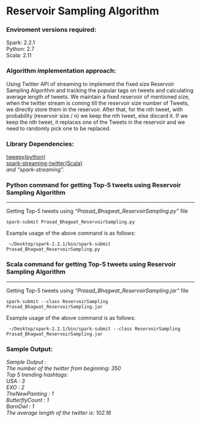 Reservoir Sampling Algorithm
=====================================================


### Enviroment versions required:

Spark: 2.2.1  
Python: 2.7  
Scala: 2.11

### Algorithm implementation approach:
Using Twitter API of streaming to implement the fixed size Reservoir Sampling Algorithm and tracking the popular tags on tweets and calculating average length of tweets. We maintain a fixed reservoir of mentioned size, when the twitter stream is coming till the reservoir size number of Tweets, we directly store them in the reservoir. After that, for the nth tweet, with probability (reservoir size / n)  we keep the nth tweet, else discard it. If we keep the nth tweet, it replaces one of the Tweets in the reservoir and we need to randomly pick one to be replaced.  


### Library Dependencies: 

[tweepy(python)](http://docs.tweepy.org/en/v3.5.0/)  
[spark-streaming-twitter(Scala)](http://bahir.apache.org/docs/spark/current/spark-streaming-twitter/)  
_and “spark-streaming”._  


### Python command for getting Top-5 tweets using Reservoir Sampling Algorithm

* * *

Getting Top-5 tweets using _“Prasad\_Bhagwat\_ReservoirSampling.py”_ file

    spark-submit Prasad_Bhagwat_ReservoirSampling.py
    

Example usage of the above command is as follows:  

     ~/Desktop/spark-2.2.1/bin/spark-submit Prasad_Bhagwat_ReservoirSampling.py


### Scala command for getting Top-5 tweets using Reservoir Sampling Algorithm

* * *

Getting Top-5 tweets using _“Prasad\_Bhagwat\_ReservoirSampling.jar”_ file

    spark-submit --class ReservoirSampling Prasad_Bhagwat_ReservoirSampling.jar
    

Example usage of the above command is as follows:  

     ~/Desktop/spark-2.2.1/bin/spark-submit --class ReservoirSampling Prasad_Bhagwat_ReservoirSampling.jar

### Sample Output:

_Sample Output :_  
_The number of the twitter from beginning: 350_  
_Top 5 trending hashtags:_  
_USA : 3_  
_EXO : 2_  
_TheNewPainting : 1_  
_ButterflyCount : 1_  
_BarnOwl : 1_  
_The average length of the twitter is: 102.16_  
